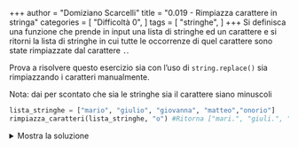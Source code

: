 +++
author = "Domiziano Scarcelli"
title = "0.019 - Rimpiazza carattere in stringa"
categories = [
    "Difficoltà 0",
]
tags = [
    "stringhe",
]
+++
Si definisca una funzione che prende in input una lista di stringhe ed un carattere e si ritorni la lista di stringhe in cui tutte le occorrenze di quel carattere sono state rimpiazzate dal carattere `.`.

Prova a risolvere questo esercizio sia con l’uso di `string.replace()` sia rimpiazzando i caratteri manualmente.

Nota: dai per scontato che sia le stringhe sia il carattere siano minuscoli

```python
lista_stringhe = ["mario", "giulio", "giovanna", "matteo","onorio"]
rimpiazza_caratteri(lista_stringhe, "o") #Ritorna ["mari.", "giuli.", "gi.vanna", "matte.", ".nori."]
```

<details>
<summary>Mostra la soluzione</summary>
Utilizzando replace:

```python
def rimpiazza_caratteri_2(lista_stringhe, carattere):
    risultato = []
    for parola in lista_stringhe:
        parola_rimpiazzata = parola.replace(carattere, ".")
        risultato.append(parola_rimpiazzata)
    return risultato
```

Senza utilizzare replace:

```python
def rimpiazza_caratteri(lista_stringhe, carattere):
    risultato = []
    for parola in lista_stringhe:
        nuova_parola = ""
        for lettera in parola:
            if lettera != carattere:
                nuova_parola += lettera
            else:
                nuova_parola += "."
        risultato.append(nuova_parola)
    return risultato
```

</details>
